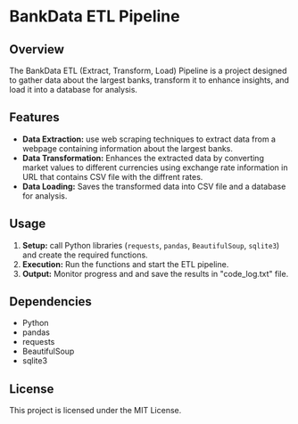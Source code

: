 # BankData ETL Pipeline

## Overview

The BankData ETL (Extract, Transform, Load) Pipeline is a project designed to gather data about the largest banks, transform it to enhance insights, and load it into a database for analysis. 

## Features

- **Data Extraction:** use web scraping techniques to extract data from a webpage containing information about the largest banks.
- **Data Transformation:** Enhances the extracted data by converting market  values to different currencies using exchange rate information in URL that contains CSV file with the diffrent rates.
- **Data Loading:** Saves the transformed data into CSV file and a  database for analysis.

## Usage

1. **Setup:**  call Python libraries (`requests`, `pandas`, `BeautifulSoup`, `sqlite3`) and create the required functions.
2. **Execution:** Run the functions and start the ETL pipeline.
3. **Output:** Monitor progress and and save the results in "code_log.txt" file.

## Dependencies 
- Python
- pandas
- requests
- BeautifulSoup
- sqlite3

## License

This project is licensed under the MIT License.
